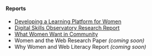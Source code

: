 #### Reports

- [Developing a Learning Platform for Women](https://medium.com/read-write-participate/case-study-developing-a-learning-platform-for-women-afa4d2096bc#.yind84k3g)
- [Digital Skills Observatory Research Report](https://d20x8vt12bnfa2.cloudfront.net/reports/Stepping+Into+Digital+Life+-+Digital+Skills+Observatory+Research+Report.pdf)
- [What Women Want in Community](https://blog.coralproject.net/what-women-want-in-community/)
- Women and the Web Research Paper *(coming soon)*
- Why Women and Web Literacy Report *(coming soon)*
